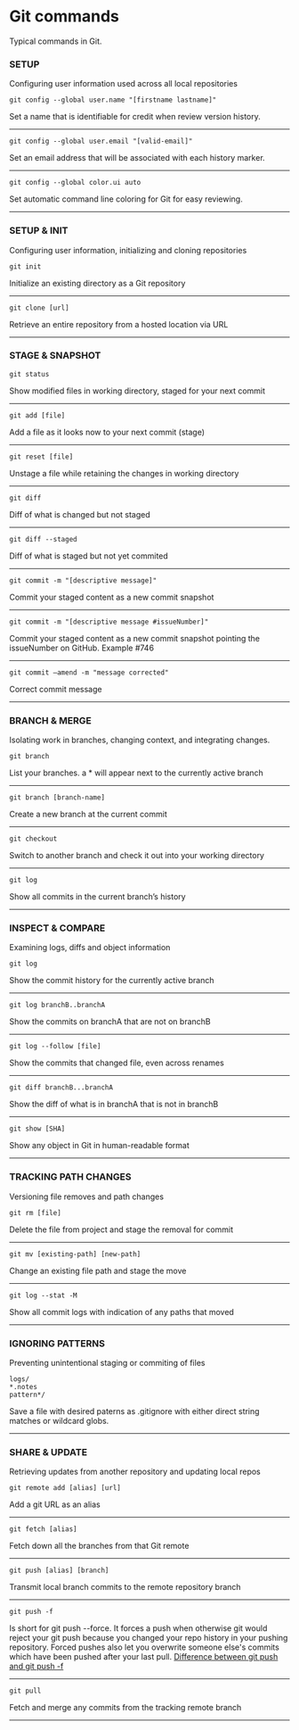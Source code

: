 # Git commands

Typical commands in Git.

### SETUP
Configuring user information used across all local repositories

```
git config --global user.name "[firstname lastname]"
```
Set a name that is identifiable for credit when review version history.

---

```
git config --global user.email "[valid-email]"
```
Set an email address that will be associated with each history marker.

---

```
git config --global color.ui auto
```
Set automatic command line coloring for Git for easy reviewing.

---

### SETUP & INIT
Configuring user information, initializing and cloning repositories

```
git init
```
Initialize an existing directory as a Git repository

---

```
git clone [url]
```
Retrieve an entire repository from a hosted location via URL

---

### STAGE & SNAPSHOT

```
git status
```
Show modified files in working directory, staged for your next commit

---

```
git add [file]
```
Add a file as it looks now to your next commit (stage)

---

```
git reset [file]
```
Unstage a file while retaining the changes in working directory

---

```
git diff
```
Diff of what is changed but not staged

---

```
git diff --staged
```
Diff of what is staged but not yet commited

---

```
git commit -m "[descriptive message]"
```
Commit your staged content as a new commit snapshot

---

```
git commit -m "[descriptive message #issueNumber]"
```
Commit your staged content as a new commit snapshot pointing the issueNumber on GitHub. Example #746

---

```
git commit –amend -m "message corrected"
```
Correct commit message

---

### BRANCH & MERGE

Isolating work in branches, changing context, and integrating changes.

```
git branch
```
List your branches. a * will appear next to the currently active branch

---

```
git branch [branch-name]
```
Create a new branch at the current commit

---

```
git checkout
```
Switch to another branch and check it out into your working directory

---

```
git log
```
Show all commits in the current branch’s history

---

### INSPECT & COMPARE
Examining logs, diffs and object information

```
git log
```
Show the commit history for the currently active branch

---

```
git log branchB..branchA
```
Show the commits on branchA that are not on branchB

---

```
git log --follow [file]
```
Show the commits that changed file, even across renames

---

```
git diff branchB...branchA
```
Show the diff of what is in branchA that is not in branchB

---

```
git show [SHA]
```
Show any object in Git in human-readable format

---

### TRACKING PATH CHANGES
Versioning file removes and path changes

```
git rm [file]
```
Delete the file from project and stage the removal for commit

---

```
git mv [existing-path] [new-path]
```
Change an existing file path and stage the move

---

```
git log --stat -M
```
Show all commit logs with indication of any paths that moved

---

### IGNORING PATTERNS
Preventing unintentional staging or commiting of files

```
logs/
*.notes
pattern*/
```
Save a file with desired paterns as .gitignore with either direct string
matches or wildcard globs.

---

### SHARE & UPDATE
Retrieving updates from another repository and updating local repos

```
git remote add [alias] [url]
```
Add a git URL as an alias

---

```
git fetch [alias]
```
Fetch down all the branches from that Git remote

---

```
git push [alias] [branch]
```
Transmit local branch commits to the remote repository branch

---

```
git push -f
```
Is short for git push --force. It forces a push when otherwise git would reject your git push because you changed your repo history in your pushing repository. Forced pushes also let you overwrite someone else's commits which have been pushed after your last pull.
[Difference between git push and git push -f](https://stackoverflow.com/questions/44678942/difference-between-git-push-and-git-push-f)

---

```
git pull
```
Fetch and merge any commits from the tracking remote branch

---